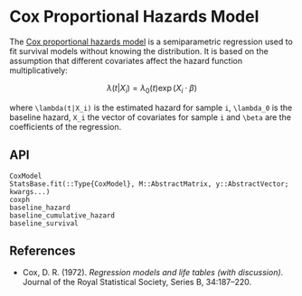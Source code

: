 # Cox Proportional Hazards Model

The [Cox proportional hazards model](https://en.wikipedia.org/wiki/Proportional_hazards_model) is a semiparametric regression used to fit survival models without knowing the distribution. It is based on the assumption that different covariates affect the hazard function multiplicatively:

```math
\lambda(t|X_i) = \lambda_0(t)\exp(X_i\cdot\beta)
```

where ``\lambda(t|X_i)`` is the estimated hazard for sample ``i``, ``\lambda_0`` is the baseline hazard, ``X_i`` the vector of covariates for sample ``i`` and ``\beta`` are the coefficients of the regression.

## API

```@docs
CoxModel
StatsBase.fit(::Type{CoxModel}, M::AbstractMatrix, y::AbstractVector; kwargs...)
coxph
baseline_hazard
baseline_cumulative_hazard
baseline_survival
```

## References

* Cox, D. R. (1972). *Regression models and life tables (with discussion)*. Journal of the Royal Statistical Society, Series B, 34:187–220.
